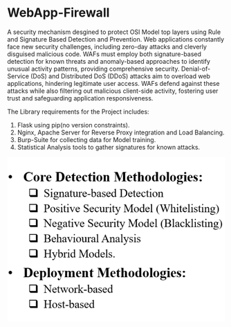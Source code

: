 # WebApp-Firewall
A security mechanism desgined to protect OSI Model top layers using Rule and Signature Based Detection and Prevention.
Web applications constantly face new security challenges, including zero-day attacks and cleverly disguised malicious code. WAFs must employ both signature-based detection for known threats and anomaly-based approaches to identify unusual activity patterns, providing comprehensive security.
Denial-of-Service (DoS) and Distributed DoS (DDoS) attacks aim to overload web applications, hindering legitimate user access. WAFs defend against these attacks while also filtering out malicious client-side activity, fostering user trust and safeguarding application responsiveness.

The Library requirements for the Project includes:
1. Flask using pip(no version constraints).
2. Nginx, Apache Server for Reverse Proxy integration and Load Balancing.
3. Burp-Suite for collecting data for Model training.
4. Statistical Analysis tools to gather signatures for known attacks.

![Core Methodologies](image.png)




